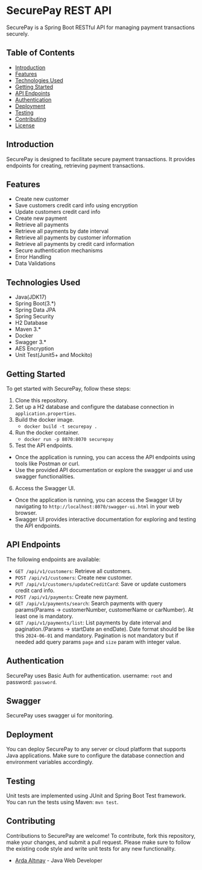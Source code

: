 # SecurePay REST API

SecurePay is a Spring Boot RESTful API for managing payment transactions securely.

## Table of Contents
- [Introduction](#introduction)
- [Features](#features)
- [Technologies Used](#technologies-used)
- [Getting Started](#getting-started)
- [API Endpoints](#api-endpoints)
- [Authentication](#authentication)
- [Deployment](#deployment)
- [Testing](#testing)
- [Contributing](#contributing)
- [License](#license)

## Introduction

SecurePay is designed to facilitate secure payment transactions. It provides endpoints for creating, retrieving payment transactions.

## Features

- Create new customer
- Save customers credit card info using encryption
- Update customers credit card info
- Create new payment
- Retrieve all payments
- Retrieve all payments by date interval
- Retrieve all payments by customer information
- Retrieve all payments by credit card information
- Secure authentication mechanisms
- Error Handling
- Data Validations

## Technologies Used

- Java(JDK17)
- Spring Boot(3.*)
- Spring Data JPA
- Spring Security
- H2 Database
- Maven 3.*
- Docker
- Swagger 3.*
- AES Encryption
- Unit Test(Junit5+ and Mockito)

## Getting Started

To get started with SecurePay, follow these steps:

1. Clone this repository.
2. Set up a H2 database and configure the database connection in `application.properties`.
3. Build the docker image.
   - ```docker build -t securepay . ```
4. Run the docker container.
   - ```docker run -p 8070:8070 securepay```
5. Test the API endpoints.
- Once the application is running, you can access the API endpoints using tools like Postman or curl.
- Use the provided API documentation or explore the swagger ui and use swagger functionalities.
6. Access the Swagger UI.
- Once the application is running, you can access the Swagger UI by navigating to `http://localhost:8070/swagger-ui.html` in your web browser.
- Swagger UI provides interactive documentation for exploring and testing the API endpoints.

## API Endpoints

The following endpoints are available:

- `GET /api/v1/customers`: Retrieve all customers.
- `POST /api/v1/customers`: Create new customer.
- `PUT /api/v1/customers/updateCreditCard`: Save or update customers credit card info.
- `POST /api/v1/payments`: Create new payment.
- `GET /api/v1/payments/search`: Search payments with query params(Params -> customerNumber, customerName or carNumber). At least one is mandatory.
- `GET /api/v1/payments/list`: List payments by date interval and pagination.(Params -> startDate an endDate). Date format should be like this `2024-06-01` and mandatory. Pagination is not mandatory but if needed add query params `page` and `size` param with integer value.

## Authentication

SecurePay uses Basic Auth for authentication. username: `root` and password: `password`.

## Swagger

SecurePay uses swagger ui for monitoring.

## Deployment

You can deploy SecurePay to any server or cloud platform that supports Java applications. Make sure to configure the database connection and environment variables accordingly.

## Testing

Unit tests are implemented using JUnit and Spring Boot Test framework. You can run the tests using Maven: `mvn test`.

## Contributing

Contributions to SecurePay are welcome! To contribute, fork this repository, make your changes, and submit a pull request. Please make sure to follow the existing code style and write unit tests for any new functionality.
- [Arda Altınay](https://github.com/ardaltinay) - Java Web Developer

